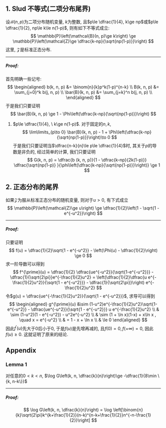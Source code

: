 ## 1. Slud 不等式(二项分布尾界)
设$\mathcal{B}(n, p)$为二项分布随机变量, $k$为整数, 且$p\le \dfrac{1}{4}, k\ge np$或$p\le  \dfrac{1}{2}, np\le k\le n(1-p)$, 则有如下不等式成立:
$$
\mathbb{P}\left(\mathcal{B}(n, p)\ge k\right) \ge \mathbb{P}\left(\mathcal{Z}\ge \dfrac{k-np}{\sqrt{np(1-p)}}\right)
$$
这里, $\mathcal{Z}$是标准正态分布. 
___
##### Proof: 
首先明确一些记号: 
$$
\begin{aligned}
b(k, n, p) &= \binom{n}{k}p^k(1-p)^{n-k} \\ 
B(k, n, p) &= \sum_{j=0}^k b(j, n, p) \\
\bar{B}(k, n, p) &= \sum_{j=k}^n b(j, n, p) \\
\end{aligned}
$$
于是我们只要证明
$$
\bar{B}(k, n, p) \ge 1 - \Phi\left(\dfrac{k-np}{\sqrt{np(1-p)}}\right)
$$
1. $p\le \dfrac{1}{4}, \ k\ge n(1-p)$. 对于固定的$n, k$, 
   $$
   \lim\limits_{p\to 0} \bar{B}(k, n, p) - 1 + \Phi\left(\dfrac{k-np}{\sqrt{np(1-p)}}\right)\to 0
   $$
   于是我们只要证明当$\dfrac{n-k}{n}\le p\le \dfrac{1}{4}$时, 其关于$p$的导数是非负的, 经过简单的计算, 我们只要证明 
   $$
   G(k, n, p) = \dfrac{b (k, n, p)}{1 - \dfrac{k-np}{2k(1-p)}} \dfrac{\sqrt{np(1-p)}
   }{\phi\left(\dfrac{k-np}{\sqrt{np(1-p)}}\right)} \ge 1
   $$


## 2. 正态分布的尾界
如果$\mathcal{Z}$为服从标准正态分布的随机变量, 则对于$u>0$, 有下式成立
$$
\mathbb{P}\left(\mathcal{Z}\ge u\right) \ge \dfrac{1}{2}\left(1 - \sqrt{1 - e^{-u^2}}\right)
$$
___
##### Proof: 
只要证明
$$
f(u) = \dfrac{1}{2}\sqrt{1 - e^{-u^2}} - \left(\Phi(u) - \dfrac{1}{2}\right) \ge 0
$$
求一阶导数可以得到
$$
f^{\prime}(u) = \dfrac{1}{2} \dfrac{ue^{-u^2}}{\sqrt{1-e^{-u^2}}} - \dfrac{1}{\sqrt{2\pi}}e^{-\frac{1}{2}u^2} = \left(\dfrac{1}{2}\dfrac{u e^{-\frac{1}{2}u^2}}{\sqrt{1 - e^{-u^2}}} - \dfrac{1}{\sqrt{2\pi}}\right) e^{-\frac{1}{2}u^2}
$$
令$g(u) = \dfrac{ue^{-\frac{1}{2}u^2}}{\sqrt{1 - e^{-u^2}}}$, 求导可以得到
$$
\begin{aligned} 
g^{\prime}(u) &\sim (1-u^2)e^{-\frac{1}{2}u^2}\sqrt{1-e^{-u^2}} - \dfrac{ue^{-u^2}}{\sqrt{1 - e^{-u^2}}} u e^{-\frac{1}{2}u^2} \\ 
& \sim (1-u^2)(1 - e^{-u^2}) - u^2e^{-u^2} \\
& \sim (1 + \ln x)(1-x) + x\ln x , \quad x = e^{-u^2} \\ 
& = 1 - x + \ln x \\
& \le 0
\end{aligned}
$$
因此$f^{\prime}(u)$先大于0后小于0, 于是$f(u)$是先增再减的, 且$f(0) = 0, f(+\infty)=0$, 因此$f(u)\ge 0$. 这就证明了原来的结论. 
## Appendix
### Lemma 1
对任意的$0< k < n$, $\log G\left(k, n, \dfrac{k}{n}\right)\ge -\dfrac{1}{8\min \{k, n-k\}}$
___
##### Proof: 

$$
\log G\left(k, n, \dfrac{k}{n}\right) = \log \left[\binom{n}{k}\sqrt{2\pi}k^{k+\frac{1}{2}}(n-k)^{n-k+\frac{1}{2}}n^{-n-\frac{1}{2}}\right]
$$